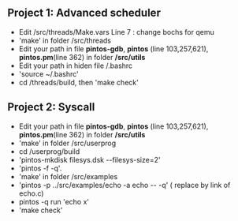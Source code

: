 ## Project 1: Advanced scheduler
- Edit /src/threads/Make.vars Line 7 : change bochs for qemu
- 'make' in folder /src/threads
- Edit your path in file **pintos-gdb**, **pintos** (line 103,257,621), **pintos.pm**(line 362) in folder  **/src/utils**
- Edit your path in hiden file /.bashrc
- 'source ~/.bashrc'
- cd /threads/build, then 'make check'
## Project 2: Syscall
- Edit your path in file **pintos-gdb**, **pintos** (line 103,257,621), **pintos.pm**(line 362) in folder  **/src/utils**
- 'make' in folder /src/userprog
- cd /userprog/build
- 'pintos-mkdisk filesys.dsk --filesys-size=2'
- 'pintos -f -q'.
- 'make' in folder /src/examples
- 'pintos -p ../src/examples/echo -a echo -- -q' ( replace by link of echo.c)
- pintos -q run 'echo x'
- 'make check'
